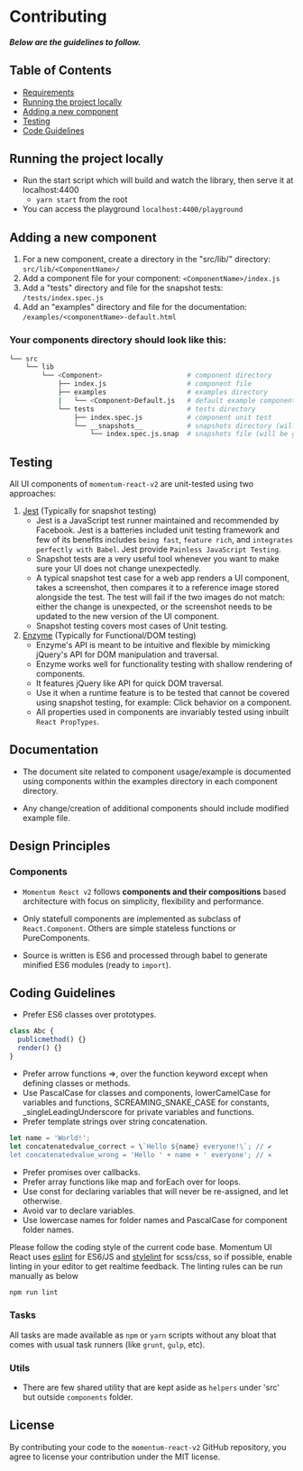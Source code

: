 # Contributing

##### Below are the guidelines to follow.

## Table of Contents

- [Requirements](#requirements)
- [Running the project locally](#running)
- [Adding a new component](#component)
- [Testing](#testing)
- [Code Guidelines](#rules)

## <a name="running"></a> Running the project locally

* Run the start script which will build and watch the library, then serve it at localhost:4400
  * `yarn start` from the root
* You can access the playground `localhost:4400/playground`

## <a name="component"></a> Adding a new component

1. For a new component, create a directory in the "src/lib/" directory: `src/lib/<ComponentName>/`
2. Add a component file for your component: `<ComponentName>/index.js`
3. Add a "tests" directory and file for the snapshot tests: `/tests/index.spec.js`
4. Add an "examples" directory and file for the documentation: `/examples/<componentName>-default.html`

### Your components directory should look like this:
``` bash
└── src
    └── lib
        └── <Component>                     # component directory
            ├── index.js                    # component file
            ├── examples                    # examples directory
            |   └── <Component>Default.js   # default example component
            └── tests                       # tests directory
                ├── index.spec.js           # component unit test
                └── __snapshots__           # snapshots directory (will be generated Jest)
                    └── index.spec.js.snap  # snapshots file (will be generated by Jest)
```


## <a name="testing"></a> Testing

All UI components of `momentum-react-v2` are unit-tested using two approaches:

1. [Jest](http://facebook.github.io/jest/) (Typically for snapshot testing)
    * Jest is a JavaScript test runner maintained and recommended by Facebook. Jest is a batteries included unit testing framework and few of its benefits includes `being fast`, `feature rich`, and `integrates perfectly with Babel`. Jest provide `Painless JavaScript Testing`.
    * Snapshot tests are a very useful tool whenever you want to make sure your UI does not change unexpectedly.
    * A typical snapshot test case for a web app renders a UI component, takes a screenshot, then compares it to a reference image stored alongside the test. The test will fail if the two images do not match: either the change is unexpected, or the screenshot needs to be updated to the new version of the UI component.
    * Snapshot testing covers most cases of Unit testing.
2. [Enzyme](http://airbnb.io/enzyme/) (Typically for Functional/DOM testing)
    * Enzyme's API is meant to be intuitive and flexible by mimicking jQuery's API for DOM manipulation and traversal.
    * Enzyme works well for functionality testing with shallow rendering of components.
    * It features jQuery like API for quick DOM traversal.
    * Use it when a runtime feature is to be tested that cannot be covered using snapshot testing, for example: Click behavior on a component.
    * All properties used in components are invariably tested using inbuilt `React PropTypes`.


## <a name="documentation"></a> Documentation

  * The document site related to component usage/example is documented using components within the examples directory in each component directory.

  * Any change/creation of additional components should include modified example file.

## <a name="design"></a> Design Principles

### Components

  * `Momentum React v2` follows **components and their compositions** based architecture with focus on simplicity, flexibility and performance.

  * Only statefull components are implemented as subclass of `React.Component`. Others are simple stateless functions or PureComponents.

  * Source is written is ES6 and processed through babel to generate minified ES6 modules (ready to `import`).

## <a name="rules"></a> Coding Guidelines

* Prefer ES6 classes over prototypes.

```js
class Abc {
  publicmethod() {}
  render() {}
}
```

* Prefer arrow functions =>, over the function keyword except when defining classes or methods.
* Use PascalCase for classes and components, lowerCamelCase for variables and functions, SCREAMING_SNAKE_CASE for constants, \_singleLeadingUnderscore for private variables and functions.
* Prefer template strings over string concatenation.

```js
let name = 'World!';
let concatenatedvalue_correct = \`Hello ${name} everyone!\`; // ✔
let concatenatedvalue_wrong = 'Hello ' + name + ' everyone'; // ✕
```

* Prefer promises over callbacks.
* Prefer array functions like map and forEach over for loops.
* Use const for declaring variables that will never be re-assigned, and let otherwise.
* Avoid var to declare variables.
* Use lowercase names for folder names and PascalCase for component folder names.

Please follow the coding style of the current code base. Momentum UI React uses [eslint](http://eslint.org/) for ES6/JS and [stylelint](https://stylelint.io/) for scss/css, so if possible, enable linting in your editor to get realtime feedback. The linting rules can be run manually as below

```js
npm run lint
```

### Tasks

  All tasks are made available as `npm` or `yarn` scripts without any bloat that comes with usual task runners (like `grunt`, `gulp`, etc).

### Utils

  * There are few shared utility that are kept aside as `helpers` under 'src' but outside `components` folder.

## License

By contributing your code to the `momentum-react-v2` GitHub repository, you agree to license your contribution under the MIT license.
